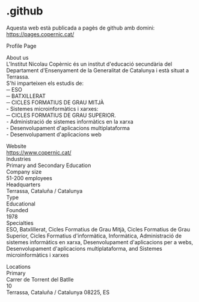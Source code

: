 # .github
Aquesta web està publicada a pagès de github amb domini: https://pages.copernic.cat/

Profile Page <br />

About us <br />
L'Institut Nicolau Copèrnic és un institut d'educació secundària del Departament d'Ensenyament de la Generalitat de Catalunya i està situat a Terrassa. <br />
S'hi imparteixen els estudis de: <br />
     ─ ESO <br />
     ─ BATXILLERAT <br />
     ─ CICLES FORMATIUS DE GRAU MITJÀ <br />
           - Sistemes microinformàtics i xarxes: <br />
     ─ CICLES FORMATIUS DE GRAU SUPERIOR. <br />
           - Administració de sistemes informàtics en la xarxa <br />
           - Desenvolupament d'aplicacions multiplataforma <br />
           - Desenvolupament d'aplicacions web <br />
           
Website <br />
https://www.copernic.cat/ <br />
Industries <br />
Primary and Secondary Education <br />
Company size <br />
51-200 employees <br />
Headquarters <br />
Terrassa, Cataluña / Catalunya <br />
Type <br />
Educational <br />
Founded <br />
1978 <br />
Specialties <br />
ESO, Batxlillerat, Cicles Formatius de Grau Mitjà, Cicles Formatius de Grau Superior, Cicles Formatius d'informàtica, Informàtica, Administració de sistemes informàtics en xarxa, Desenvolupament d'aplicacions per a webs, Desenvolupament d'aplicacions multiplataforma, and Sistemes microinformàtics i xarxes



Locations <br />
Primary <br />
Carrer de Torrent del Batlle <br />
10 <br />
Terrassa, Cataluña / Catalunya 08225, ES <br />
